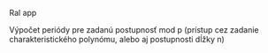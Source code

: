 Ral app

Výpočet periódy pre zadanú postupnosť mod p (prístup cez zadanie charakteristického polynómu, alebo aj postupnosti dĺžky n)
